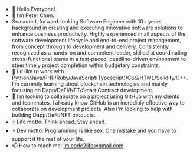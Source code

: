 - 👋 Hello Everyone!
- 👀 I’m Peter Chen.
- Seasoned, forward-looking Software Engineer with 10+ years background in creating and executing innovative software solutions to enhance business productivity. Highly experienced in all aspects of the software development lifecycle and end-to-end project management, from concept through to development and delivery. Consistently recognized as a hands-on and competent leader, skilled at coordinating cross-functional teams in a fast-paced, deadline-driven environment to steer timely project completion within budgetary constraints. 
- 🌱 I'd like to work with Python/Java/PHP/Ruby/JavaScript(Typescript)/CSS/HTML/Solidity/C++. I’m currently learning about blockchain technologies and mainly focusing on Dapp/DeFi/NFT/Smart Contract development.
- 💞️ I’m looking to collaborate on a project using GitHub with my clients and teammates. I already know GitHub is an incredibly effective way to collaborate on development projects. Also I'm looking to help with building Dapp/DeFi/NFT products.
- ⚡ Life motto: Think ahead, Stay ahead.
- ⚡ Dev motto: Programming is like sex. One mistake and you have to support it the rest of your life.
- 📫 How to reach me: im.code2life@gmail.com

<!---
imcode2life/imcode2life is a ✨ special ✨ repository because its `README.md` (this file) appears on your GitHub profile.
You can click the Preview link to take a look at your changes.
--->
